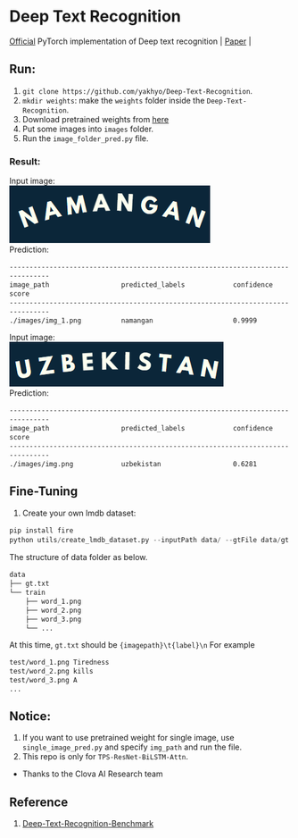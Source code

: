 # Deep Text Recognition

[Official](https://github.com/clovaai/deep-text-recognition-benchmark) PyTorch implementation of Deep text recognition | [Paper](https://arxiv.org/abs/1904.01906) |

## Run:
1. `git clone https://github.com/yakhyo/Deep-Text-Recognition`.
2. `mkdir weights`: make the `weights` folder inside the `Deep-Text-Recognition`.
3. Download pretrained weights from [here](https://drive.google.com/drive/folders/15WPsuPJDCzhp2SvYZLRj8mAlT3zmoAMW)
4. Put some images into `images` folder.
5. Run the `image_folder_pred.py` file.
### Result:
Input image:<br> ![This is an input](./images/img_1.png)<br>
Prediction:<br>
```
--------------------------------------------------------------------------------
image_path               	predicted_labels         	confidence score
--------------------------------------------------------------------------------
./images/img_1.png       	namangan                 	0.9999
```
Input image:<br> ![This is an input](./images/img.png)<br>
Prediction:<br>
```
--------------------------------------------------------------------------------
image_path               	predicted_labels         	confidence score
--------------------------------------------------------------------------------
./images/img.png         	uzbekistan               	0.6281
```
## Fine-Tuning
1. Create your own lmdb dataset:
```python
pip install fire
python utils/create_lmdb_dataset.py --inputPath data/ --gtFile data/gt.txt --outputPath result/
```
The structure of data folder as below.
```
data
├── gt.txt
└── train
    ├── word_1.png
    ├── word_2.png
    ├── word_3.png
    └── ...
```
At this time, `gt.txt` should be `{imagepath}\t{label}\n`
For example
```
test/word_1.png Tiredness
test/word_2.png kills
test/word_3.png A
...
```
## Notice:
1. If you want to use pretrained weight for single image, use `single_image_pred.py` and specify `img_path` and run the file.
2. This repo is only for `TPS-ResNet-BiLSTM-Attn`.
- Thanks to the Clova AI Research team
## Reference

1. [Deep-Text-Recognition-Benchmark](https://github.com/clovaai/deep-text-recognition-benchmark)

